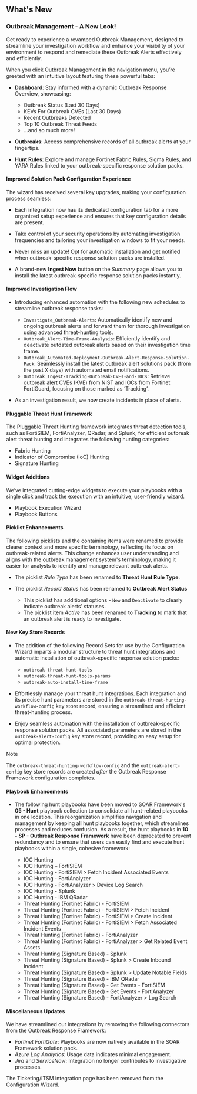 ## What's New

### Outbreak Management - A New Look!

Get ready to experience a revamped Outbreak Management, designed to streamline your investigation workflow and enhance your visibility of your environment to respond and remediate these Outbreak Alerts effectively and efficiently.

When you click Outbreak Management in the navigation menu, you’re greeted with an intuitive layout featuring these powerful tabs:

- **Dashboard**: Stay informed with a dynamic Outbreak Response Overview, showcasing:
    - Outbreak Status (Last 30 Days)
    - KEVs For Outbreak CVEs (Last 30 Days)
    - Recent Outbreaks Detected
    - Top 10 Outbreak Threat Feeds
    - …and so much more!

- **Outbreaks**: Access comprehensive records of all outbreak alerts at your fingertips.

- **Hunt Rules**: Explore and manage Fortinet Fabric Rules, Sigma Rules, and YARA Rules linked to your outbreak-specific response solution packs.

#### Improved Solution Pack Configuration Experience

The wizard has received several key upgrades, making your configuration process seamless:

- Each integration now has its dedicated configuration tab for a more organized setup experience and ensures that key configuration details are present.
  
- Take control of your security operations by automating investigation frequencies and tailoring your investigation windows to fit your needs.
  
- Never miss an update! Opt for automatic installation and get notified when outbreak-specific response solution packs are installed.

- A brand-new **Ingest Now** button on the *Summary* page allows you to install the latest outbreak-specific response solution packs instantly.

#### Improved Investigation Flow

- Introducing enhanced automation with the following new schedules to streamline outbreak response tasks:

    - `Investigate_Outbreak-Alerts`: Automatically identify new and ongoing outbreak alerts and forward them for thorough investigation using advanced threat-hunting tools.
    - `Outbreak_Alert-Time-Frame-Analysis`: Efficiently identify and deactivate outdated outbreak alerts based on their investigation time frame.
    - `Outbreak_Automated-Deployment-Outbreak-Alert-Response-Solution-Pack`: Seamlessly install the latest outbreak alert solutions pack (from the past X days) with automated email notifications.
    - `Outbreak_Ingest-Tracking-Outbreak-CVEs-and-IOCs`: Retrieve outbreak alert CVEs (KVE) from NIST and IOCs from Fortinet FortiGuard, focusing on those marked as ‘Tracking’.

- As an investigation result, we now create incidents in place of alerts.

#### Pluggable Threat Hunt Framework

The Pluggable Threat Hunting framework integrates threat detection tools, such as FortiSIEM, FortiAnalyzer, QRadar, and Splunk, for efficient outbreak alert threat hunting and integrates the following hunting categories:

- Fabric Hunting
- Indicator of Compromise (IoC) Hunting
- Signature Hunting

#### Widget Additions

We’ve integrated cutting-edge widgets to execute your playbooks with a single click and track the execution with an intuitive, user-friendly wizard.

- Playbook Execution Wizard
- Playbook Buttons

#### Picklist Enhancements

The following picklists and the containing items were renamed to provide clearer context and more specific terminology, reflecting its focus on outbreak-related alerts. This change enhances user understanding and aligns with the outbreak management system's terminology, making it easier for analysts to identify and manage relevant outbreak alerts.

- The picklist *Rule Type* has been renamed to **Threat Hunt Rule Type**.

- The picklist *Record Status* has been renamed to **Outbreak Alert Status**
    - This picklist has additional options - `New` and `Deactivate` to clearly indicate outbreak alerts' statuses.
    - The picklist item *Active* has been renamed to **Tracking** to mark that an outbreak alert is ready to investigate.

#### New Key Store Records

- The addition of the following Record Sets for use by the Configuration Wizard imparts a modular structure to threat hunt integrations and automatic installation of outbreak-specific response solution packs:
    - `outbreak-threat-hunt-tools`
    - `outbreak-threat-hunt-tools-params`
    - `outbreak-auto-install-time-frame`

- Effortlessly manage your threat hunt integrations. Each integration and its precise hunt parameters are stored in the `outbreak-threat-hunting-workflow-config` key store record, ensuring a streamlined and efficient threat-hunting process.

- Enjoy seamless automation with the installation of outbreak-specific response solution packs. All associated parameters are stored in the `outbreak-alert-config` key store record, providing an easy setup for optimal protection.

>[!NOTE]
> The `outbreak-threat-hunting-workflow-config` and the `outbreak-alert-config` key store records are created *after* the Outbreak Response Framework configuration completes.

#### Playbook Enhancements

- The following hunt playbooks have been moved to SOAR Framework's **05 - Hunt** playbook collection to consolidate all hunt-related playbooks in one location. This reorganization simplifies navigation and management by keeping all hunt playbooks together, which streamlines processes and reduces confusion. As a result, the hunt playbooks in **10 - SP - Outbreak Response Framework** have been deprecated to prevent redundancy and to ensure that users can easily find and execute hunt playbooks within a single, cohesive framework:

    - IOC Hunting
    - IOC Hunting – FortiSIEM
    - IOC Hunting - FortiSIEM > Fetch Incident Associated Events
    - IOC Hunting - FortiAnalyzer
    - IOC Hunting - FortiAnalyzer > Device Log Search
    - IOC Hunting - Splunk
    - IOC Hunting - IBM QRadar
    - Threat Hunting (Fortinet Fabric) - FortiSIEM
    - Threat Hunting (Fortinet Fabric) - FortiSIEM > Fetch Incident
    - Threat Hunting (Fortinet Fabric) - FortiSIEM > Create Incident
    - Threat Hunting (Fortinet Fabric) - FortiSIEM > Fetch Associated Incident Events
    - Threat Hunting (Fortinet Fabric) - FortiAnalyzer
    - Threat Hunting (Fortinet Fabric) - FortiAnalyzer > Get Related Event Assets
    - Threat Hunting (Signature Based) - Splunk
    - Threat Hunting (Signature Based) - Splunk > Create Inbound Incident
    - Threat Hunting (Signature Based) - Splunk > Update Notable Fields
    - Threat Hunting (Signature Based) - IBM QRadar
    - Threat Hunting (Signature Based) - Get Events - FortiSIEM
    - Threat Hunting (Signature Based) - Get Events - FortiAnalyzer
    - Threat Hunting (Signature Based)  - FortiAnalyzer > Log Search

#### Miscellaneous Updates

We have streamlined our integrations by removing the following connectors from the Outbreak Response Framework:

- *Fortinet FortiGate*: Playbooks are now natively available in the SOAR Framework solution pack.
- *Azure Log Analytics*: Usage data indicates minimal engagement.
- *Jira* and *ServiceNow*: Integration no longer contributes to investigative processes.

The Ticketing/ITSM integration page has been removed from the Configuration Wizard.